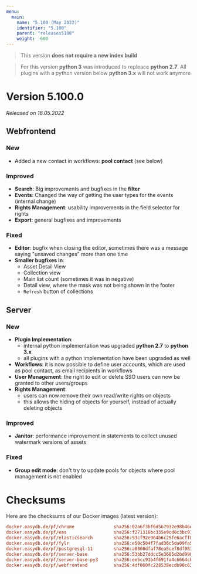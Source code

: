 ```yaml
---
menu:
  main:
    name: "5.100 (May 2022)"
    identifier: "5.100"
    parent: "releases5100"
    weight: -600
---
```


> This version **does not require a new index build**

> For this version **python 3** was introduced to repleace **python 2.7**. All plugins with a python version below **python 3.x** will not work anymore

# Version 5.100.0

*Released on 18.05.2022*


## Webfrontend

### New

* Added a new contact in workflows: **pool contact** (see below)

### Improved

* **Search**: Big improvements and bugfixes in the **filter**
* **Events**: Changed the way of getting the user types for the events (internal change)
* **Rights Management**: usability improvements in the field selector for rights
* **Export**: general bugfixes and improvements

### Fixed

* **Editor**: bugfix when closing the editor, sometimes there was a message saying "unsaved changes" more than one time
* **Smaller bugfixes in**:
  * Asset Detail View
  * Collection view
  * Main list count (sometimes it was in negative)
  * Detail view, where the mask was not being shown in the footer
  * `Refresh` button of collections

## Server

### New

* **Plugin Implementation**:
  * internal python implementation was upgraded **python 2.7** to **python 3.x**
  * all plugins with a python implementation have been upgraded as well
* **Workflows**: it is now possible to define user accounts, which are used as pool contact, as email recipients in workflows
* **User Management**: the right to edit or delete SSO users can now be granted to other users/groups
* **Rights Management**:
  * users can now remove their own read/write rights on objects
  * this allows the hiding of objects for yourself, instead of actually deleting objects

### Improved

* **Janitor**: performance improvement in statements to collect unused watermark versions of assets

### Fixed

* **Group edit mode**: don't try to update pools for objects where pool management is not enabled


# Checksums

Here are the checksums of our Docker images (latest version):

```ini
docker.easydb.de/pf/chrome               sha256:02a6f3bf6d5b7932e98b46e60d878f07e0670730d10c9f804d07f266c3d2038a
docker.easydb.de/pf/eas                  sha256:f271316bc335e9cd8c3bc919bdba623f5493cbca9a31c5f094ce362b91bff498
docker.easydb.de/pf/elasticsearch        sha256:93cf92e964b6c25fe6acff8d0eb38a53935d0ec159c36038606ed9b6c4957bb3
docker.easydb.de/pf/fylr                 sha256:e59c504f7fad36c5da09fa558351293e710148f7fc10ed3f19fa1a8c566dcbeb
docker.easydb.de/pf/postgresql-11        sha256:a0800dfaf78ea5cef8df083677b7a842e9d6f629ed5aa2e060ec6b973d4648f4
docker.easydb.de/pf/server-base          sha256:53bb27ddcc5e3685d2bd9907b84ce5ee132a629264c975f5963424e895db1862
docker.easydb.de/pf/server-base-py3      sha256:ee5cc91b4f691fa4c6664cb96f13e80c802d44c213866e9e134ec6db9f74bb65
docker.easydb.de/pf/webfrontend          sha256:4df060fc228538ecdb90c62788d4b682cab0061055f79dda7b94d226e674a27d
```
